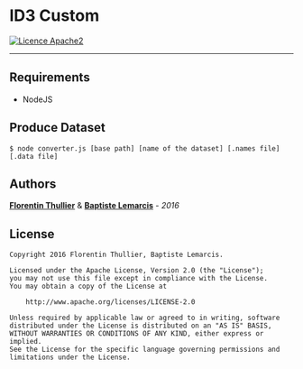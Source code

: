 # ID3 Custom

[![Licence Apache2](https://img.shields.io/hexpm/l/plug.svg)](http://www.apache.org/licenses/LICENSE-2.0)

---

Requirements
---
* NodeJS 

Produce Dataset
---
```
$ node converter.js [base path] [name of the dataset] [.names file] [.data file]
```

Authors
-------
**[Florentin Thullier](https://github.com/florentinth)** & **[Baptiste Lemarcis](https://github.com/baptistelemarcis)** - _2016_

License
---
    Copyright 2016 Florentin Thullier, Baptiste Lemarcis.

    Licensed under the Apache License, Version 2.0 (the "License");
    you may not use this file except in compliance with the License.
    You may obtain a copy of the License at

        http://www.apache.org/licenses/LICENSE-2.0

    Unless required by applicable law or agreed to in writing, software
    distributed under the License is distributed on an "AS IS" BASIS,
    WITHOUT WARRANTIES OR CONDITIONS OF ANY KIND, either express or implied.
    See the License for the specific language governing permissions and
    limitations under the License.